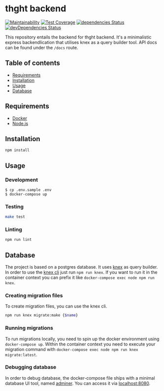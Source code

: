 # thght backend

[![Maintainability](https://api.codeclimate.com/v1/badges/82303f3f3de8beffca2a/maintainability)](https://codeclimate.com/github/thght-birds/thght-backend/maintainability) [![Test Coverage](https://api.codeclimate.com/v1/badges/82303f3f3de8beffca2a/test_coverage)](https://codeclimate.com/github/thght-birds/thght-backend/test_coverage) [![dependencies Status](https://img.shields.io/david/thght-birds/thght-backend.svg)](https://david-dm.org/thght-birds/thght-backend) [![devDependencies Status](https://img.shields.io/david/dev/thght-birds/thght-backend.svg)](https://david-dm.org/thght-birds/thght-backend?type=dev)

This repository entails the backend for thght backend. It's a minimalistic express backendlication that utilises knex as a query builder tool. API docs can be found under the `/docs` route.

## Table of contents

- [Requirements](#requirements)
- [Installation](#installation)
- [Usage](#usage)
- [Database](#database)

## Requirements

- [Docker](https://www.docker.com/)
- [Node.js](https://nodejs.org)

## Installation

```bash
npm install
```

## Usage

### Development

```
$ cp .env.sample .env
$ docker-compose up
```

### Testing

```bash
make test
```

### Linting

```bash
npm run lint
```

## Database

The project is based on a postgres database. It uses [knex](https://www.npmjs.com/package/knex) as query builder. In order to use the [knex cli](http://knexjs.org/#Migrations-CLIh) just run `npm run knex`. If you want to run it in the container context you can prefix it like `docker-compose exec node npm run knex`.

### Creating migration files

To create migration files, you can use the knex cli.

```bash
npm run knex migrate:make {$name}
```

### Running migrations

To run migrations locally, you need to spin up the docker environment using `docker-compose up`. Within the container context you need to execute your migration command with `docker-compose exec node npm run knex migrate:latest`.

### Debugging database

In order to debug database, the docker-compose file ships with a minimal database UI tool, named [adminer](https://hub.docker.com/_/adminer/). You can access it via [localhost:8080](http://localhost:8080/?pgsql=database&username=postgres&db=thght&ns=public).
